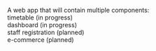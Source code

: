 A web app that will contain multiple components:  
timetable (in progress)  
dashboard (in progress)  
staff registration (planned)  
e-commerce (planned)  
